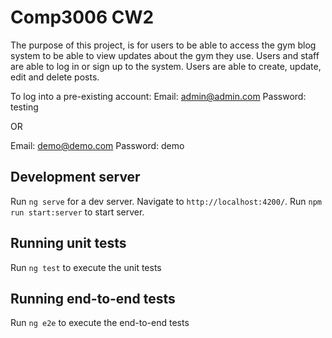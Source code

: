# Comp3006 CW2
The purpose of this project, is for users to be able to access the gym blog system to be able to view updates about the gym they use. Users and staff are able to log in or sign up to the system. Users are able to create, update, edit and delete posts. 

To log into a pre-existing account:
Email: admin@admin.com 
Password: testing

OR

Email: demo@demo.com
Password: demo

## Development server

Run `ng serve` for a dev server. Navigate to `http://localhost:4200/`.
Run `npm run start:server` to start server. 

## Running unit tests

Run `ng test` to execute the unit tests

## Running end-to-end tests

Run `ng e2e` to execute the end-to-end tests
